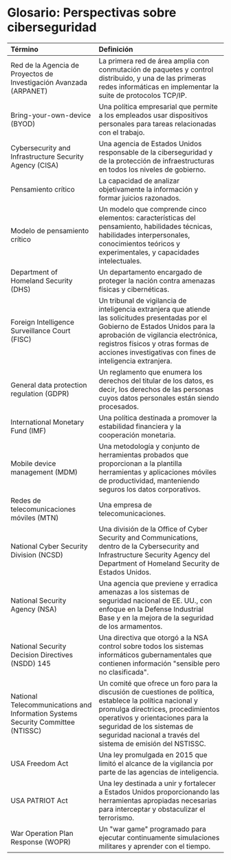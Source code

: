 # Glosario: Perspectivas sobre ciberseguridad

|Término|Definición|
|:---|:---|
|Red de la Agencia de Proyectos de Investigación Avanzada (ARPANET)|La primera red de área amplia con conmutación de paquetes y control distribuido, y una de las primeras redes informáticas en implementar la suite de protocolos TCP/IP.|
|Bring-your-own-device (BYOD)|Una política empresarial que permite a los empleados usar dispositivos personales para tareas relacionadas con el trabajo.|
|Cybersecurity and Infrastructure Security Agency (CISA)|Una agencia de Estados Unidos responsable de la ciberseguridad y de la protección de infraestructuras en todos los niveles de gobierno.|
|Pensamiento crítico|La capacidad de analizar objetivamente la información y formar juicios razonados.|
|Modelo de pensamiento crítico|Un modelo que comprende cinco elementos: características del pensamiento, habilidades técnicas, habilidades interpersonales, conocimientos teóricos y experimentales, y capacidades intelectuales.|
|Department of Homeland Security (DHS)|Un departamento encargado de proteger la nación contra amenazas físicas y cibernéticas.|
|Foreign Intelligence Surveillance Court (FISC)|Un tribunal de vigilancia de inteligencia extranjera que atiende las solicitudes presentadas por el Gobierno de Estados Unidos para la aprobación de vigilancia electrónica, registros físicos y otras formas de acciones investigativas con fines de inteligencia extranjera.|
|General data protection regulation (GDPR)|Un reglamento que enumera los derechos del titular de los datos, es decir, los derechos de las personas cuyos datos personales están siendo procesados.|
|International Monetary Fund (IMF)|Una política destinada a promover la estabilidad financiera y la cooperación monetaria.|
|Mobile device management (MDM)|Una metodología y conjunto de herramientas probados que proporcionan a la plantilla herramientas y aplicaciones móviles de productividad, manteniendo seguros los datos corporativos.|
|Redes de telecomunicaciones móviles (MTN)|Una empresa de telecomunicaciones.|
|National Cyber Security Division (NCSD)|Una división de la Office of Cyber Security and Communications, dentro de la Cybersecurity and Infrastructure Security Agency del Department of Homeland Security de Estados Unidos.|
|National Security Agency (NSA)|Una agencia que previene y erradica amenazas a los sistemas de seguridad nacional de EE. UU., con enfoque en la Defense Industrial Base y en la mejora de la seguridad de los armamentos.|
|National Security Decision Directives (NSDD) 145|Una directiva que otorgó a la NSA control sobre todos los sistemas informáticos gubernamentales que contienen información "sensible pero no clasificada".|
|National Telecommunications and Information Systems Security Committee (NTISSC)|Un comité que ofrece un foro para la discusión de cuestiones de política, establece la política nacional y promulga directrices, procedimientos operativos y orientaciones para la seguridad de los sistemas de seguridad nacional a través del sistema de emisión del NSTISSC.|
|USA Freedom Act|Una ley promulgada en 2015 que limitó el alcance de la vigilancia por parte de las agencias de inteligencia.|
|USA PATRIOT Act|Una ley destinada a unir y fortalecer a Estados Unidos proporcionando las herramientas apropiadas necesarias para interceptar y obstaculizar el terrorismo.|
|War Operation Plan Response (WOPR)|Un "war game" programado para ejecutar continuamente simulaciones militares y aprender con el tiempo.|
